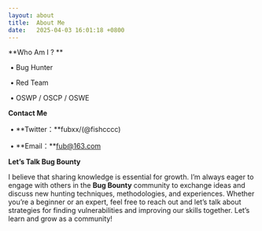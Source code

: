 ```yaml
---
layout: about
title:  About Me
date:   2025-04-03 16:01:18 +0800
---
```


**Who Am I ? **  

​	•	Bug Hunter

​	•	Red Team

​	•	OSWP / OSCP / OSWE    

   

**Contact Me**

​	•	**Twitter：**fubxx/(@fishcccc)

​	•	**Email：**fub@163.com   

   

**Let’s Talk Bug Bounty**   

I believe that sharing knowledge is essential for growth. I’m always eager to engage with others in the **Bug Bounty** community to exchange ideas and discuss new hunting techniques, methodologies, and experiences. Whether you’re a beginner or an expert, feel free to reach out and let’s talk about strategies for finding vulnerabilities and improving our skills together. Let’s learn and grow as a community!